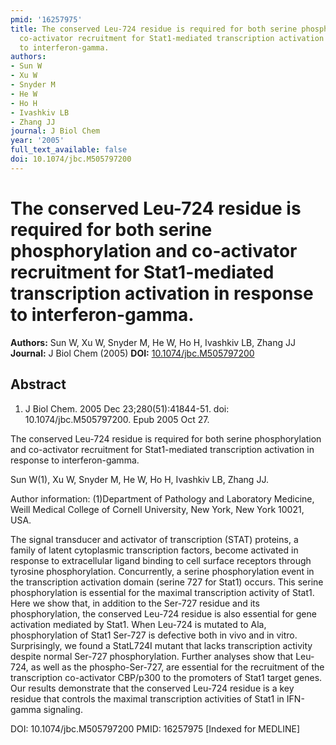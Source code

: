 ```yaml
---
pmid: '16257975'
title: The conserved Leu-724 residue is required for both serine phosphorylation and
  co-activator recruitment for Stat1-mediated transcription activation in response
  to interferon-gamma.
authors:
- Sun W
- Xu W
- Snyder M
- He W
- Ho H
- Ivashkiv LB
- Zhang JJ
journal: J Biol Chem
year: '2005'
full_text_available: false
doi: 10.1074/jbc.M505797200
---
```


# The conserved Leu-724 residue is required for both serine phosphorylation and co-activator recruitment for Stat1-mediated transcription activation in response to interferon-gamma.
**Authors:** Sun W, Xu W, Snyder M, He W, Ho H, Ivashkiv LB, Zhang JJ
**Journal:** J Biol Chem (2005)
**DOI:** [10.1074/jbc.M505797200](https://doi.org/10.1074/jbc.M505797200)

## Abstract

1. J Biol Chem. 2005 Dec 23;280(51):41844-51. doi: 10.1074/jbc.M505797200. Epub 
2005 Oct 27.

The conserved Leu-724 residue is required for both serine phosphorylation and 
co-activator recruitment for Stat1-mediated transcription activation in response 
to interferon-gamma.

Sun W(1), Xu W, Snyder M, He W, Ho H, Ivashkiv LB, Zhang JJ.

Author information:
(1)Department of Pathology and Laboratory Medicine, Weill Medical College of 
Cornell University, New York, New York 10021, USA.

The signal transducer and activator of transcription (STAT) proteins, a family 
of latent cytoplasmic transcription factors, become activated in response to 
extracellular ligand binding to cell surface receptors through tyrosine 
phosphorylation. Concurrently, a serine phosphorylation event in the 
transcription activation domain (serine 727 for Stat1) occurs. This serine 
phosphorylation is essential for the maximal transcription activity of Stat1. 
Here we show that, in addition to the Ser-727 residue and its phosphorylation, 
the conserved Leu-724 residue is also essential for gene activation mediated by 
Stat1. When Leu-724 is mutated to Ala, phosphorylation of Stat1 Ser-727 is 
defective both in vivo and in vitro. Surprisingly, we found a StatL724I mutant 
that lacks transcription activity despite normal Ser-727 phosphorylation. 
Further analyses show that Leu-724, as well as the phospho-Ser-727, are 
essential for the recruitment of the transcription co-activator CBP/p300 to the 
promoters of Stat1 target genes. Our results demonstrate that the conserved 
Leu-724 residue is a key residue that controls the maximal transcription 
activities of Stat1 in IFN-gamma signaling.

DOI: 10.1074/jbc.M505797200
PMID: 16257975 [Indexed for MEDLINE]
